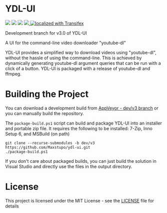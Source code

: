 # YDL-UI
<p float="left" align="left" width="100%">
 <img src="https://img.shields.io/github/license/Maxstupo/ydl-ui.svg" />
 <img src="https://img.shields.io/github/release/Maxstupo/ydl-ui.svg" />
 <img src="https://img.shields.io/github/downloads/Maxstupo/ydl-ui/total.svg" />
 <a href="https://ci.appveyor.com/project/Maxstupo/ydl-ui?branch=dev/v3">
    <img src="https://ci.appveyor.com/api/projects/status/v0hl8me24o12u1xt/branch/dev/v3?svg=true" />
 </a>
 <a href="https://www.transifex.com/ydl-apps/ydl-ui">
    <img src="https://img.shields.io/badge/localized_with-Transifex-success?svg=true" alt="localized with Transifex" />
 </a>
</p>

Development branch for v3.0 of YDL-UI

A UI for the command-line video downloader "youtube-dl"

YDL-UI provides a simplified way to download videos using "youtube-dl", without the hassle of using the command-line. This is achieved by dynamically generating youtube-dl argument queries that can be run with a click of a button. YDL-UI is packaged with a release of youtube-dl and ffmpeg.

# Building the Project

You can download a development build from [AppVeyor - dev/v3 branch](https://ci.appveyor.com/project/Maxstupo/ydl-ui?branch=dev/v3) or you can manually build the repository.

The `package-build.ps1` script can build and package YDL-UI into an installer and portable zip file. It requires the following to be installed: 7-Zip, Inno Setup 6, and MSBuild (on path)
```
git clone --recurse-submodules -b dev/v3 https://github.com/Maxstupo/ydl-ui.git
./package-build.ps1
```
If you don't care about packaged builds, you can just build the solution in Visual Studio and directly use the files in the output directory.

# License

This project is licensed under the MIT License - see the [LICENSE](LICENSE) file for details
